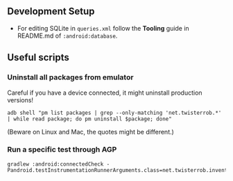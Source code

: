 ## Development Setup

 * For editing SQLite in `queries.xml` follow the **Tooling** guide in README.md of `:android:database`.

## Useful scripts

### Uninstall all packages from emulator

Careful if you have a device connected, it might uninstall production versions!

```batch
adb shell "pm list packages | grep --only-matching 'net.twisterrob.*' | while read package; do pm uninstall $package; done"
```

(Beware on Linux and Mac, the quotes might be different.)

### Run a specific test through AGP

```shell
gradlew :android:connectedCheck -Pandroid.testInstrumentationRunnerArguments.class=net.twisterrob.inventory.android.activity.MainActivityTest_Drawer
```
